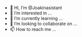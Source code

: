 - 👋 Hi, I’m @Joakinasistant
- 👀 I’m interested in ...
- 🌱 I’m currently learning ...
- 💞️ I’m looking to collaborate on ...
- 📫 How to reach me ...

<!---
Joakinasistant/Joakinasistant is a ✨ special ✨ repository because its `README.md` (this file) appears on your GitHub profile.
You can click the Preview link to take a look at your changes.
--->
